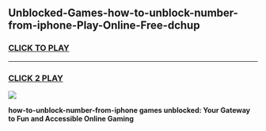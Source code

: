 
## Unblocked-Games-how-to-unblock-number-from-iphone-Play-Online-Free-dchup
<h3>
<a href="https://premium76.site?title=how-to-unblock-number-from-iphone&ref=26A">CLICK TO PLAY</a></h3>
<hr>

<h3>
<a href="https://premium76.site?title=how-to-unblock-number-from-iphone&ref=26A">CLICK 2 PLAY</a>
  
</h3>

<a href="https://premium76.site?title=how-to-unblock-number-from-iphone&ref=26A"><img src="https://clearcache.store/games.png"></a>


**how-to-unblock-number-from-iphone games unblocked: Your Gateway to Fun and Accessible Online Gaming**
